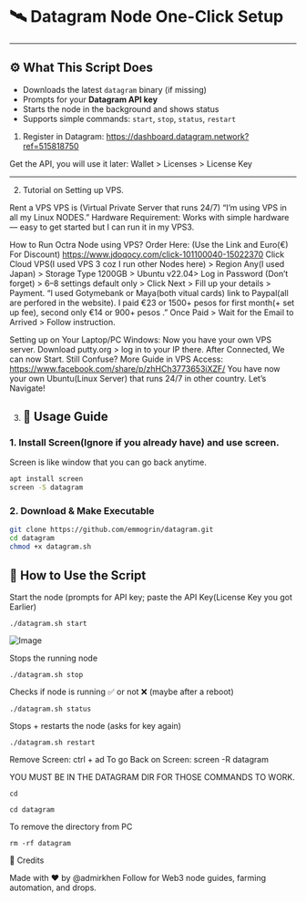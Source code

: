 # 🛰️ Datagram Node One-Click Setup

---

## ⚙️ What This Script Does

- Downloads the latest `datagram` binary (if missing)
- Prompts for your **Datagram API key**
- Starts the node in the background and shows status
- Supports simple commands: `start`, `stop`, `status`, `restart`


1. Register in Datagram:
https://dashboard.datagram.network?ref=515818750

Get the API, you will use it later:
Wallet > Licenses > License Key

---

2. Tutorial on Setting up VPS.

Rent a VPS VPS is (Virtual Private Server that runs 24/7) “I’m using VPS in all my Linux NODES.” Hardware Requirement: Works with simple hardware — easy to get started but I can run it in my VPS3.

How to Run Octra Node using VPS? Order Here: (Use the Link and Euro(€) For Discount) https://www.jdoqocy.com/click-101100040-15022370 Click Cloud VPS(I used VPS 3 coz I run other Nodes here) > Region Any(I used Japan) > Storage Type 1200GB > Ubuntu v22.04> Log in Password (Don’t forget) > 6–8 settings default only > Click Next > Fill up your details > Payment. 
“I used Gotymebank or Maya(both vitual cards) link to Paypal(all are perfored in the website). 
I paid €23 or 1500+ pesos for first month(+ set up fee), second only €14 or 900+ pesos .” Once Paid > Wait for the Email to Arrived > Follow instruction. 

Setting up on Your Laptop/PC Windows: Now you have your own VPS server. 
Download putty.org > log in to your IP there. After Connected, We can now Start. Still Confuse? More Guide in VPS Access: https://www.facebook.com/share/p/zhHCh3773653iXZF/ 
You have now your own Ubuntu(Linux Server) that runs 24/7 in other country. 
Let’s Navigate!



3. ## 🚀 Usage Guide


### 1. Install Screen(Ignore if you already have) and use screen.
Screen is like window that you can go back anytime.

```bash
apt install screen
screen -S datagram

```

### 2. Download & Make Executable

```bash
git clone https://github.com/emmogrin/datagram.git
cd datagram
chmod +x datagram.sh
```

🧪 How to Use the Script
---

Start the node (prompts for API key; paste the API Key(License Key you got Earlier)
```
./datagram.sh start

```
![Image](https://www.mediafire.com/file/r61uoq73ypqmod4/Screenshot+2025-07-25+at+9.14.55 AM.png/file)

Stops the running node
```
./datagram.sh stop
```
Checks if node is running ✅ or not ❌ (maybe after a reboot)
```
./datagram.sh status
```
Stops + restarts the node (asks for key again)
```
./datagram.sh restart
```
Remove Screen:
ctrl + ad
To go Back on Screen:
screen -R datagram


YOU MUST BE IN THE DATAGRAM DIR FOR THOSE COMMANDS TO WORK.
```
cd
```
```
cd datagram
```
To remove the directory from PC
```
rm -rf datagram
```

🙏 Credits

Made with ❤️ by @admirkhen
Follow for Web3 node guides, farming automation, and drops.
